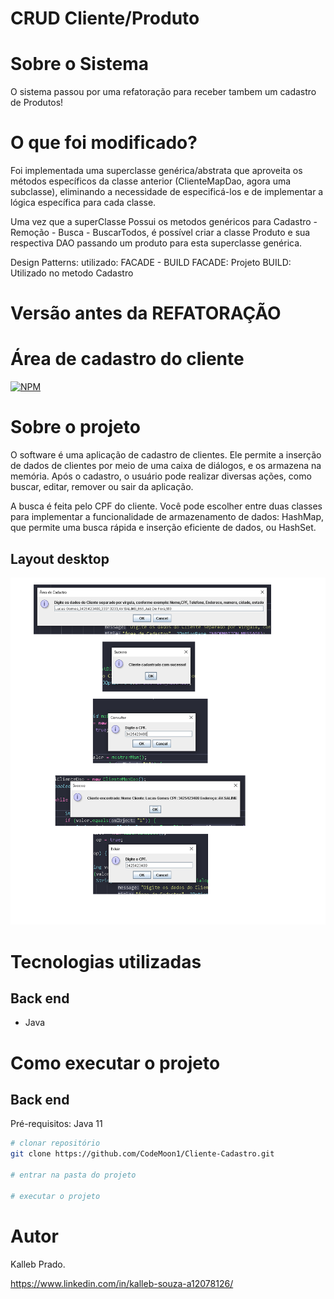 # CRUD Cliente/Produto

# Sobre o Sistema
O sistema passou por uma refatoração para receber tambem um cadastro de Produtos!

# O que foi modificado?
Foi implementada uma superclasse genérica/abstrata que aproveita os métodos específicos da classe anterior (ClienteMapDao, agora uma subclasse), eliminando a necessidade de especificá-los e de implementar a lógica específica para cada classe.

Uma vez que a superClasse Possui os metodos genéricos para Cadastro - Remoção - Busca - BuscarTodos, é possível criar a classe Produto e sua respectiva DAO passando um produto para esta superclasse genérica.

Design Patterns: utilizado: FACADE - BUILD
FACADE: Projeto
BUILD: Utilizado no metodo Cadastro

# Versão antes da REFATORAÇÃO 
# Área de cadastro do cliente 
[![NPM](https://img.shields.io/npm/l/react)](https://github.com/CodeMoon1/Cliente-Cadastro/blob/main/LICENSE) 

# Sobre o projeto

O software é uma aplicação de cadastro de clientes. Ele permite a inserção de dados de clientes por meio de uma caixa de diálogos, e os armazena na memória. Após o cadastro, o usuário pode realizar diversas ações, como buscar, editar, remover ou sair da aplicação.

A busca é feita pelo CPF do cliente. Você pode escolher entre duas classes para implementar a funcionalidade de armazenamento de dados: HashMap, que permite uma busca rápida e inserção eficiente de dados, ou HashSet.

## Layout desktop
![Desktop 1](https://github.com/CodeMoon1/Cliente-Cadastro/blob/main/Assets/GUI.png) 


# Tecnologias utilizadas
## Back end
- Java

# Como executar o projeto

## Back end
Pré-requisitos: Java 11

```bash
# clonar repositório
git clone https://github.com/CodeMoon1/Cliente-Cadastro.git

# entrar na pasta do projeto

# executar o projeto
```

# Autor

Kalleb Prado.

https://www.linkedin.com/in/kalleb-souza-a12078126/

